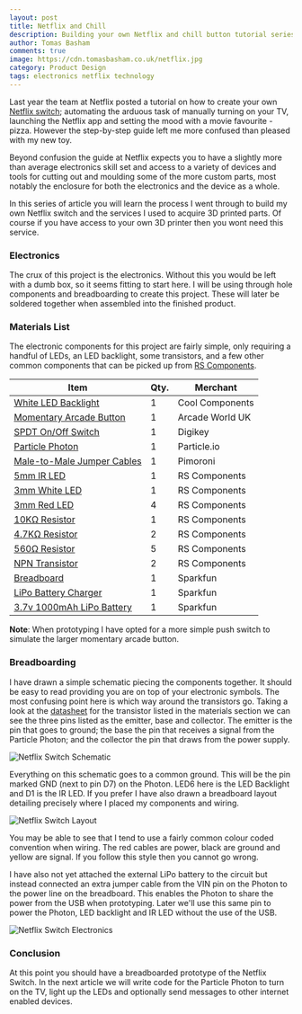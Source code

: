 ```yaml
---
layout: post
title: Netflix and Chill
description: Building your own Netflix and chill button tutorial series starting with the electronics.
author: Tomas Basham
comments: true
image: https://cdn.tomasbasham.co.uk/netflix.jpg
category: Product Design
tags: electronics netflix technology
---
```

Last year the team at Netflix posted a tutorial on how to create your own
[Netflix switch](http://makeit.netflix.com/the-switch); automating the arduous
task of manually turning on your TV, launching the Netflix app and setting the
mood with a movie favourite - pizza. However the step-by-step guide left me
more confused than pleased with my new toy.

Beyond confusion the guide at Netflix expects you to have a slightly more than
average electronics skill set and access to a variety of devices and tools for
cutting out and moulding some of the more custom parts, most notably the
enclosure for both the electronics and the device as a whole.

In this series of article you will learn the process I went through to build my
own Netflix switch and the services I used to acquire 3D printed parts. Of
course if you have access to your own 3D printer then you wont need this
service.

### Electronics

The crux of this project is the electronics. Without this you would be left
with a dumb box, so it seems fitting to start here. I will be using through
hole components and breadboarding to create this project. These will later be
soldered together when assembled into the finished product.

### Materials List

The electronic components for this project are fairly simple, only requiring a
handful of LEDs, an LED backlight, some transistors, and a few other common
components that can be picked up from [RS
Components](http://uk.rs-online.com/web/).

| Item                                                                                                            | Qty. | Merchant        |
|-----------------------------------------------------------------------------------------------------------------|------|-----------------|
| [White LED Backlight](https://www.coolcomponents.co.uk/white-led-backlight-module-small-12mm-x-40mm.html)       | 1    | Cool Components |
| [Momentary Arcade Button](http://www.arcadeworlduk.com/products/Chrome-Ultralux-Illuminated-Arcade-Button.html) | 1    | Arcade World UK |
| [SPDT On/Off Switch](http://www.digikey.com/product-detail/en/EG1201A/EG1902-ND/101723)                         | 1    | Digikey         |
| [Particle Photon](https://store.particle.io/)                                                                   | 1    | Particle.io     |
| [Male-to-Male Jumper Cables](https://shop.pimoroni.com/products/jumper-jerky)                                   | 1    | Pimoroni        |
| [5mm IR LED](http://uk.rs-online.com/web/p/ir-leds/6997635/)                                                    | 1    | RS Components   |
| [3mm White LED](http://uk.rs-online.com/web/p/visible-leds/8184452/)                                            | 1    | RS Components   |
| [3mm Red LED](http://uk.rs-online.com/web/p/visible-leds/7734053/)                                              | 4    | RS Components   |
| [10KΩ Resistor](http://uk.rs-online.com/web/p/through-hole-fixed-resistors/0148736/)                            | 1    | RS Components   |
| [4.7KΩ Resistor](http://uk.rs-online.com/web/p/through-hole-fixed-resistors/0148663/)                           | 2    | RS Components   |
| [560Ω Resistor](http://uk.rs-online.com/web/p/through-hole-fixed-resistors/0148449/)                            | 5    | RS Components   |
| [NPN Transistor](http://uk.rs-online.com/web/p/bipolar-transistors/7390385/)                                    | 2    | RS Components   |
| [Breadboard](https://www.sparkfun.com/products/12002)                                                           | 1    | Sparkfun        |
| [LiPo Battery Charger](https://www.sparkfun.com/products/10217)                                                 | 1    | Sparkfun        |
| [3.7v 1000mAh LiPo Battery](https://www.sparkfun.com/products/339)                                              | 1    | Sparkfun        |

**Note**: When prototyping I have opted for a more simple push switch to
simulate the larger momentary arcade button.

### Breadboarding

I have drawn a simple schematic piecing the components together. It should be
easy to read providing you are on top of your electronic symbols. The most
confusing point here is which way around the transistors go. Taking a look at
the
[datasheet](http://docs-europe.electrocomponents.com/webdocs/13d1/0900766b813d19a8.pdf)
for the transistor listed in the materials section we can see the three pins
listed as the emitter, base and collector. The emitter is the pin that goes to
ground; the base the pin that receives a signal from the Particle Photon; and
the collector the pin that draws from the power supply.

![Netflix Switch Schematic](https://cdn.tomasbasham.co.uk/netflix-switch-schematic.png)

Everything on this schematic goes to a common ground. This will be the pin
marked GND (next to pin D7) on the Photon. LED6 here is the LED Backlight and
D1 is the IR LED. If you prefer I have also drawn a breadboard layout detailing
precisely where I placed my components and wiring.

![Netflix Switch Layout](https://cdn.tomasbasham.co.uk/netflix-switch-layout.png)

You may be able to see that I tend to use a fairly common colour coded
convention when wiring. The red cables are power, black are ground and yellow
are signal. If you follow this style then you cannot go wrong.

I have also not yet attached the external LiPo battery to the circuit but
instead connected an extra jumper cable from the VIN pin on the Photon to the
power line on the breadboard. This enables the Photon to share the power from
the USB when prototyping. Later we'll use this same pin to power the Photon,
LED backlight and IR LED without the use of the USB.

![Netflix Switch Electronics](https://cdn.tomasbasham.co.uk/netflix-switch-electronics.jpg)

### Conclusion

At this point you should have a breadboarded prototype of the Netflix Switch.
In the next article we will write code for the Particle Photon to turn on the
TV, light up the LEDs and optionally send messages to other internet enabled
devices.

